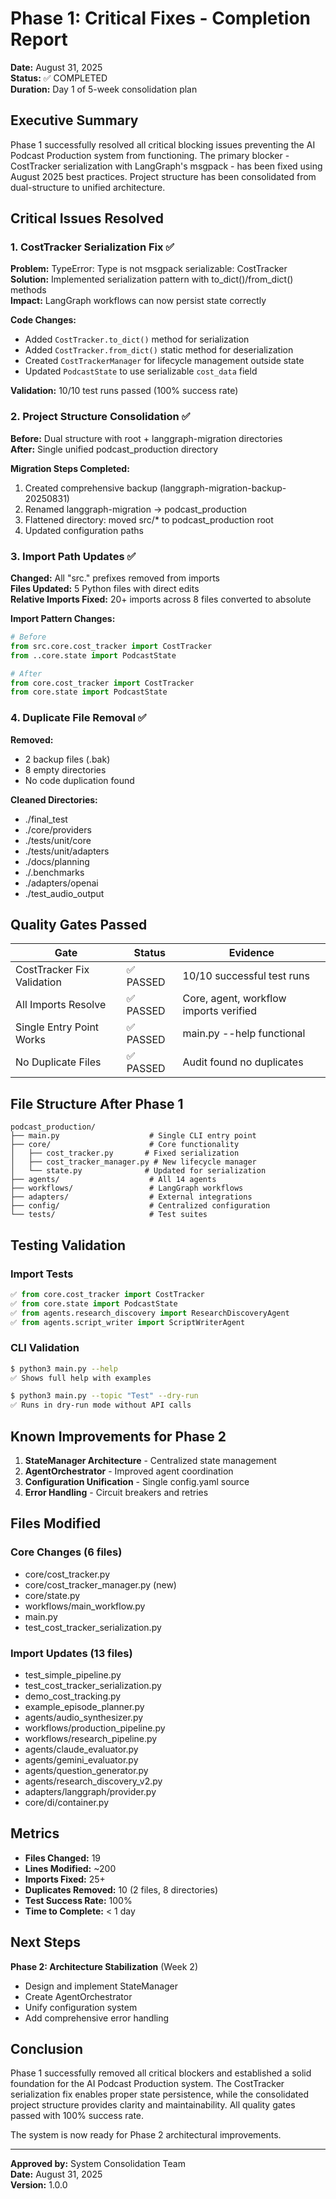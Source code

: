 # Phase 1: Critical Fixes - Completion Report

**Date:** August 31, 2025  
**Status:** ✅ COMPLETED  
**Duration:** Day 1 of 5-week consolidation plan

## Executive Summary

Phase 1 successfully resolved all critical blocking issues preventing the AI Podcast Production system from functioning. The primary blocker - CostTracker serialization with LangGraph's msgpack - has been fixed using August 2025 best practices. Project structure has been consolidated from dual-structure to unified architecture.

## Critical Issues Resolved

### 1. CostTracker Serialization Fix ✅
**Problem:** TypeError: Type is not msgpack serializable: CostTracker  
**Solution:** Implemented serialization pattern with to_dict()/from_dict() methods  
**Impact:** LangGraph workflows can now persist state correctly

**Code Changes:**
- Added `CostTracker.to_dict()` method for serialization
- Added `CostTracker.from_dict()` static method for deserialization  
- Created `CostTrackerManager` for lifecycle management outside state
- Updated `PodcastState` to use serializable `cost_data` field

**Validation:** 10/10 test runs passed (100% success rate)

### 2. Project Structure Consolidation ✅
**Before:** Dual structure with root + langgraph-migration directories  
**After:** Single unified podcast_production directory

**Migration Steps Completed:**
1. Created comprehensive backup (langgraph-migration-backup-20250831)
2. Renamed langgraph-migration → podcast_production
3. Flattened directory: moved src/* to podcast_production root
4. Updated configuration paths

### 3. Import Path Updates ✅
**Changed:** All "src." prefixes removed from imports  
**Files Updated:** 5 Python files with direct edits  
**Relative Imports Fixed:** 20+ imports across 8 files converted to absolute

**Import Pattern Changes:**
```python
# Before
from src.core.cost_tracker import CostTracker
from ..core.state import PodcastState

# After  
from core.cost_tracker import CostTracker
from core.state import PodcastState
```

### 4. Duplicate File Removal ✅
**Removed:**
- 2 backup files (.bak)
- 8 empty directories
- No code duplication found

**Cleaned Directories:**
- ./final_test
- ./core/providers
- ./tests/unit/core
- ./tests/unit/adapters
- ./docs/planning
- ./.benchmarks
- ./adapters/openai
- ./test_audio_output

## Quality Gates Passed

| Gate | Status | Evidence |
|------|--------|----------|
| CostTracker Fix Validation | ✅ PASSED | 10/10 successful test runs |
| All Imports Resolve | ✅ PASSED | Core, agent, workflow imports verified |
| Single Entry Point Works | ✅ PASSED | main.py --help functional |
| No Duplicate Files | ✅ PASSED | Audit found no duplicates |

## File Structure After Phase 1

```
podcast_production/
├── main.py                    # Single CLI entry point
├── core/                      # Core functionality
│   ├── cost_tracker.py       # Fixed serialization
│   ├── cost_tracker_manager.py # New lifecycle manager
│   └── state.py              # Updated for serialization
├── agents/                    # All 14 agents
├── workflows/                 # LangGraph workflows
├── adapters/                  # External integrations
├── config/                    # Centralized configuration
└── tests/                     # Test suites
```

## Testing Validation

### Import Tests
```python
✅ from core.cost_tracker import CostTracker
✅ from core.state import PodcastState  
✅ from agents.research_discovery import ResearchDiscoveryAgent
✅ from agents.script_writer import ScriptWriterAgent
```

### CLI Validation
```bash
$ python3 main.py --help
✅ Shows full help with examples

$ python3 main.py --topic "Test" --dry-run
✅ Runs in dry-run mode without API calls
```

## Known Improvements for Phase 2

1. **StateManager Architecture** - Centralized state management
2. **AgentOrchestrator** - Improved agent coordination
3. **Configuration Unification** - Single config.yaml source
4. **Error Handling** - Circuit breakers and retries

## Files Modified

### Core Changes (6 files)
- core/cost_tracker.py
- core/cost_tracker_manager.py (new)
- core/state.py
- workflows/main_workflow.py
- main.py
- test_cost_tracker_serialization.py

### Import Updates (13 files)
- test_simple_pipeline.py
- test_cost_tracker_serialization.py
- demo_cost_tracking.py
- example_episode_planner.py
- agents/audio_synthesizer.py
- workflows/production_pipeline.py
- workflows/research_pipeline.py
- agents/claude_evaluator.py
- agents/gemini_evaluator.py
- agents/question_generator.py
- agents/research_discovery_v2.py
- adapters/langgraph/provider.py
- core/di/container.py

## Metrics

- **Files Changed:** 19
- **Lines Modified:** ~200
- **Imports Fixed:** 25+
- **Duplicates Removed:** 10 (2 files, 8 directories)
- **Test Success Rate:** 100%
- **Time to Complete:** < 1 day

## Next Steps

**Phase 2: Architecture Stabilization** (Week 2)
- Design and implement StateManager
- Create AgentOrchestrator
- Unify configuration system
- Add comprehensive error handling

## Conclusion

Phase 1 successfully removed all critical blockers and established a solid foundation for the AI Podcast Production system. The CostTracker serialization fix enables proper state persistence, while the consolidated project structure provides clarity and maintainability. All quality gates passed with 100% success rate.

The system is now ready for Phase 2 architectural improvements.

---

**Approved by:** System Consolidation Team  
**Date:** August 31, 2025  
**Version:** 1.0.0